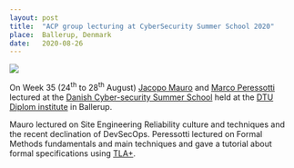 ```yaml
---
layout: post
title:  "ACP group lecturing at CyberSecurity Summer School 2020"
place:  Ballerup, Denmark
date:   2020-08-26
---
```

<img class="img-fluid mx-auto d-block" src="/images/posts/cyberschool2020.jpg">

On Week 35 (24<sup>th</sup> to 28<sup>th</sup> August) [Jacopo Mauro](/people.html#jm) and [Marco Peressotti](/people.html#mp) lectured at the [Danish Cyber-security Summer School](https://www.tilmeld.dk/cybersec20/) held at the [DTU Diplom institute](https://www.diplom.dtu.dk/) in Ballerup.

Mauro lectured on Site Engineering Reliability culture and techniques and the recent declination of DevSecOps. Peressotti lectured on Formal Methods fundamentals and main techniques and gave a tutorial about formal specifications using [TLA+](https://lamport.azurewebsites.net/tla/tla.html).